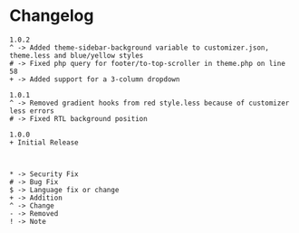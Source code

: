 # Changelog

    1.0.2
    ^ -> Added theme-sidebar-background variable to customizer.json, theme.less and blue/yellow styles
    # -> Fixed php query for footer/to-top-scroller in theme.php on line 58
    + -> Added support for a 3-column dropdown

    1.0.1
    ^ -> Removed gradient hooks from red style.less because of customizer less errors
    # -> Fixed RTL background position

    1.0.0
    + Initial Release



    * -> Security Fix
    # -> Bug Fix
    $ -> Language fix or change
    + -> Addition
    ^ -> Change
    - -> Removed
    ! -> Note

